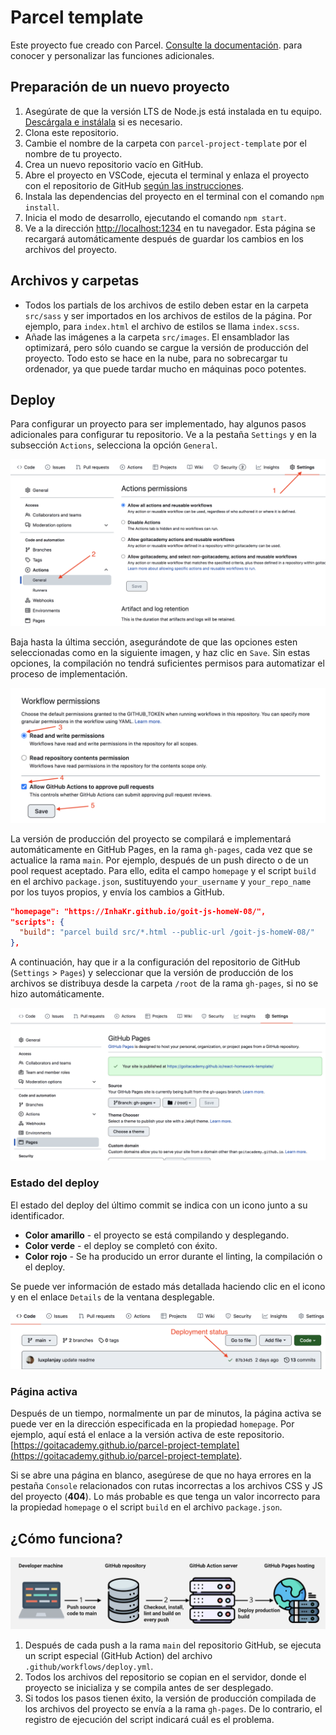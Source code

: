 # Parcel template

Este proyecto fue creado con Parcel.
[Consulte la documentación](https://parceljs.org/). para conocer y personalizar
las funciones adicionales.

## Preparación de un nuevo proyecto

1. Asegúrate de que la versión LTS de Node.js está instalada en tu equipo.
   [Descárgala e instálala](https://nodejs.org/en/) si es necesario.
2. Clona este repositorio.
3. Cambie el nombre de la carpeta con `parcel-project-template` por el nombre de
   tu proyecto.
4. Crea un nuevo repositorio vacío en GitHub.
5. Abre el proyecto en VSCode, ejecuta el terminal y enlaza el proyecto con el
   repositorio de GitHub
   [según las instrucciones](https://docs.github.com/en/get-started/getting-started-with-git/managing-remote-repositories#changing-a-remote-repositorys-url).
6. Instala las dependencias del proyecto en el terminal con el comando
   `npm install`.
7. Inicia el modo de desarrollo, ejecutando el comando `npm start`.
8. Ve a la dirección [http://localhost:1234](http://localhost:1234) en tu
   navegador. Esta página se recargará automáticamente después de guardar los
   cambios en los archivos del proyecto.

## Archivos y carpetas

- Todos los partials de los archivos de estilo deben estar en la carpeta
  `src/sass` y ser importados en los archivos de estilos de la página. Por
  ejemplo, para `index.html` el archivo de estilos se llama `index.scss`.
- Añade las imágenes a la carpeta `src/images`. El ensamblador las optimizará,
  pero sólo cuando se cargue la versión de producción del proyecto. Todo esto se
  hace en la nube, para no sobrecargar tu ordenador, ya que puede tardar mucho
  en máquinas poco potentes.

## Deploy

Para configurar un proyecto para ser implementado, hay algunos pasos adicionales
para configurar tu repositorio. Ve a la pestaña `Settings` y en la subsección
`Actions`, selecciona la opción `General`.

![GitHub actions settings](./assets/actions-config-step-1.png)

Baja hasta la última sección, asegurándote de que las opciones esten
seleccionadas como en la siguiente imagen, y haz clic en `Save`. Sin estas
opciones, la compilación no tendrá suficientes permisos para automatizar el
proceso de implementación.

![GitHub actions settings](./assets/actions-config-step-2.png)

La versión de producción del proyecto se compilará e implementará
automáticamente en GitHub Pages, en la rama `gh-pages`, cada vez que se
actualice la rama `main`. Por ejemplo, después de un push directo o de un pool
request aceptado. Para ello, edita el campo `homepage` y el script `build` en el
archivo `package.json`, sustituyendo `your_username` y `your_repo_name` por los
tuyos propios, y envía los cambios a GitHub.

```json
"homepage": "https://InhaKr.github.io/goit-js-homeW-08/",
"scripts": {
  "build": "parcel build src/*.html --public-url /goit-js-homeW-08/"
},
```

A continuación, hay que ir a la configuración del repositorio de GitHub
(`Settings` > `Pages`) y seleccionar que la versión de producción de los
archivos se distribuya desde la carpeta `/root` de la rama `gh-pages`, si no se
hizo automáticamente.

![GitHub Pages settings](./assets/repo-settings.png)

### Estado del deploy

El estado del deploy del último commit se indica con un icono junto a su
identificador.

- **Color amarillo** - el proyecto se está compilando y desplegando.
- **Color verde** - el deploy se completó con éxito.
- **Color rojo** - Se ha producido un error durante el linting, la compilación o
  el deploy.

Se puede ver información de estado más detallada haciendo clic en el icono y en
el enlace `Details` de la ventana desplegable.

![Deployment status](./assets/status.png)

### Página activa

Después de un tiempo, normalmente un par de minutos, la página activa se puede
ver en la dirección especificada en la propiedad `homepage`. Por ejemplo, aquí
está el enlace a la versión activa de este repositorio.
[https://goitacademy.github.io/parcel-project-template](https://goitacademy.github.io/parcel-project-template).

Si se abre una página en blanco, asegúrese de que no haya errores en la pestaña
`Console` relacionados con rutas incorrectas a los archivos CSS y JS del
proyecto (**404**). Lo más probable es que tenga un valor incorrecto para la
propiedad `homepage` o el script `build` en el archivo `package.json`.

## ¿Cómo funciona?

![How it works](./assets/how-it-works.png)

1. Después de cada push a la rama `main` del repositorio GitHub, se ejecuta un
   script especial (GitHub Action) del archivo `.github/workflows/deploy.yml`.
2. Todos los archivos del repositorio se copian en el servidor, donde el
   proyecto se inicializa y se compila antes de ser desplegado.
3. Si todos los pasos tienen éxito, la versión de producción compilada de los
   archivos del proyecto se envía a la rama `gh-pages`. De lo contrario, el
   registro de ejecución del script indicará cuál es el problema.
